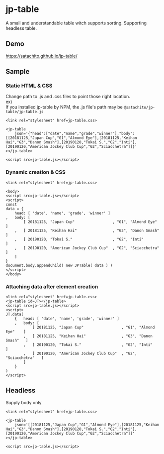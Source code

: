 # jp-table

A small and understandable table witch supports sorting.
Supporting headless table.

## Demo

https://satachito.github.io/jp-table/

## Sample

### Static HTML & CSS

Change path to .js and .css files to point those right location.<br>
ex)<br>
If you installed jp-table by NPM, the .js file's path may be `@satachito/jp-table/jp-table.js`<br>

```
<link rel="stylesheet" href=jp-table.css>

<jp-table
	json='{"head":["date","name","grade","winner"],"body":[[20181125,"Japan Cup","G1","Almond Eye"],[20181125,"Keihan Hai","G3","Danon Smash"],[20190120,"Tokai S.","G2","Inti"],[20190120,"American Jockey Club Cup","G2","Sciacchetra"]]}'
></jp-table>

<script src=jp-table.js></script>
```

### Dynamic creation & CSS

```
<link rel="stylesheet" href=jp-table.css>

<body>
<script src=jp-table.js></script>
<script>
const
data = {
	head: [ 'date', 'name', 'grade', 'winner' ]
,	body: [
		[ 20181125, "Japan Cup" 				, "G1", "Almond Eye"	]
	,	[ 20181125, "Keihan Hai"				, "G3", "Danon Smash"	]
	,	[ 20190120, "Tokai S."					, "G2", "Inti"			]
	,	[ 20190120, "American Jockey Club Cup"	, "G2", "Sciacchetra"	]
	]
}
document.body.appendChild( new JPTable( data ) )
</script>
</body>
```

### Attaching data after element creation

```
<link rel="stylesheet" href=jp-table.css>
<jp-table id=JT></jp-table>
<script src=jp-table.js></script>
<script>
JT.data(
	{	head: [ 'date', 'name', 'grade', 'winner' ]
	,	body: [
			[ 20181125, "Japan Cup" 				, "G1", "Almond Eye"	]
		,	[ 20181125, "Keihan Hai"				, "G3", "Danon Smash"	]
		,	[ 20190120, "Tokai S."					, "G2", "Inti"			]
		,	[ 20190120, "American Jockey Club Cup"	, "G2", "Sciacchetra"	]
		]
	}
)
</script>
```

## Headless

Supply body only

```
<link rel="stylesheet" href=jp-table.css>

<jp-table
	json='[[20181125,"Japan Cup","G1","Almond Eye"],[20181125,"Keihan Hai","G3","Danon Smash"],[20190120,"Tokai S.","G2","Inti"],[20190120,"American Jockey Club Cup","G2","Sciacchetra"]]'
></jp-table>

<script src=jp-table.js></script>
```
